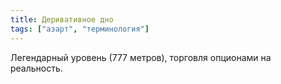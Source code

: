 ```yaml
---
title: Деривативное дно
tags: ["азарт", "терминология"]
---
```


Легендарный уровень (777 метров), торговля опционами на реальность.